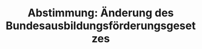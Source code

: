 ---
layout: abstimmung
title: "Abstimmung: Änderung des Bundesausbildungsförderungsgesetzes"
categories:
 - Wissenschaft
 - Bildung
 - Ausbildung
tags:
 - Forschung
 - Hochschulen
 - Ausbildung
 - BAföG
abstimmung:
 legislaturperiode: 18
 bundestagssitzung: 66
 abstimmung: 8
links:
 - title: https://www.bundestag.de/parlament/plenum/abstimmung/abstimmung?id=314
   url: https://www.bundestag.de/parlament/plenum/abstimmung/abstimmung?id=314
data:
 - title: Abstimmungsergebnis 20141113_8-data.pdf
   url: /res/abstimmungsliste/20141113_8-data.pdf
 - title: Abstimmungsergebnis 20141113_8_xls-data.csv
   url: /res/abstimmungsliste/analyses/20141113_8_xls-data.csv
documents:
 - title: Drucksache 18/02663.pdf
   url: http://dip21.bundestag.de/dip21/btd/18/026/1802663.pdf
   local: /res/abstimmungsdaten/018-066-08/1802663.pdf
 - title: Drucksache 18/03142.pdf
   url: http://dip21.bundestag.de/dip21/btd/18/031/1803142.pdf
   local: /res/abstimmungsdaten/018-066-08/1803142.pdf
preview: |
     Deutscher Bundestag
    
     66. Sitzung des Deutschen Bundestages
     am Donnerstag, 13.November 2014
    
     Endgültiges Ergebnis der Namentlichen Abstimmung Nr. 8
    
     Gesetzentwurf der Bundesregierung
     Entwurf eines Fünfundzwanzigsten Gesetzes zur Änderung des
     Bundesausbildungsförderungsgesetzes (25. BAföGÄndG)
     Drs. 18/2663 und 18/3142
    
     Abgegebene Stimmen insgesamt:
    
     585
    
     Nicht abgegebene Stimmen:
     Ja-Stimmen:
    
     46
     474
    
     Nein-Stimmen:
    
     57
    
     Enthaltungen:
    
     54
    
     Ungültige:
    
     Berlin, den 13.11.2014
    
     0
    
     Beginn: 20:41
     Ende: 20:44
---